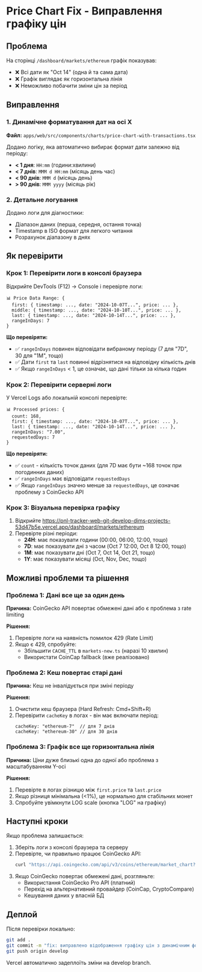 # Price Chart Fix - Виправлення графіку цін

## Проблема
На сторінці `/dashboard/markets/ethereum` графік показував:
- ❌ Всі дати як "Oct 14" (одна й та сама дата)
- ❌ Графік виглядає як горизонтальна лінія
- ❌ Неможливо побачити зміни цін за період

## Виправлення

### 1. Динамічне форматування дат на осі X
**Файл:** `apps/web/src/components/charts/price-chart-with-transactions.tsx`

Додано логіку, яка автоматично вибирає формат дати залежно від періоду:
- **< 1 дня**: `HH:mm` (години:хвилини)
- **< 7 днів**: `MMM d HH:mm` (місяць день час)
- **< 90 днів**: `MMM d` (місяць день)
- **> 90 днів**: `MMM yyyy` (місяць рік)

### 2. Детальне логування
Додано логи для діагностики:
- Діапазон даних (перша, середня, остання точка)
- Timestamp в ISO формат для легкого читання
- Розрахунок діапазону в днях

## Як перевірити

### Крок 1: Перевірити логи в консолі браузера
Відкрийте DevTools (F12) → Console і перевірте логи:

```
📊 Price Data Range: {
  first: { timestamp: ..., date: "2024-10-07T...", price: ... },
  middle: { timestamp: ..., date: "2024-10-10T...", price: ... },
  last: { timestamp: ..., date: "2024-10-14T...", price: ... },
  rangeInDays: 7
}
```

**Що перевіряти:**
- ✅ `rangeInDays` повинен відповідати вибраному періоду (7 для "7D", 30 для "1M", тощо)
- ✅ Дати `first` та `last` повинні відрізнятися на відповідну кількість днів
- ✅ Якщо `rangeInDays` < 1, це означає, що дані тільки за кілька годин

### Крок 2: Перевірити серверні логи
У Vercel Logs або локальній консолі перевірте:

```
📊 Processed prices: {
  count: 168,
  first: { timestamp: ..., date: "2024-10-07T...", price: ... },
  last: { timestamp: ..., date: "2024-10-14T...", price: ... },
  rangeInDays: "7.00",
  requestedDays: 7
}
```

**Що перевіряти:**
- ✅ `count` - кількість точок даних (для 7D має бути ~168 точок при погодинних даних)
- ✅ `rangeInDays` має відповідати `requestedDays`
- ✅ Якщо `rangeInDays` значно менше за `requestedDays`, це означає проблему з CoinGecko API

### Крок 3: Візуальна перевірка графіку
1. Відкрийте https://pnl-tracker-web-git-develop-dims-projects-53d47b5e.vercel.app/dashboard/markets/ethereum
2. Перевірте різні періоди:
   - **24H**: має показувати години (00:00, 06:00, 12:00, тощо)
   - **7D**: має показувати дні з часом (Oct 7 12:00, Oct 8 12:00, тощо)
   - **1M**: має показувати дні (Oct 7, Oct 14, Oct 21, тощо)
   - **1Y**: має показувати місяці (Oct, Nov, Dec, тощо)

## Можливі проблеми та рішення

### Проблема 1: Дані все ще за один день
**Причина:** CoinGecko API повертає обмежені дані або є проблема з rate limiting

**Рішення:**
1. Перевірте логи на наявність помилок 429 (Rate Limit)
2. Якщо є 429, спробуйте:
   - Збільшити `CACHE_TTL` в `markets-new.ts` (наразі 10 хвилин)
   - Використати CoinCap fallback (вже реалізовано)

### Проблема 2: Кеш повертає старі дані
**Причина:** Кеш не інвалідується при зміні періоду

**Рішення:**
1. Очистити кеш браузера (Hard Refresh: Cmd+Shift+R)
2. Перевірити `cacheKey` в логах - він має включати період:
   ```
   cacheKey: "ethereum-7"  // для 7 днів
   cacheKey: "ethereum-30" // для 30 днів
   ```

### Проблема 3: Графік все ще горизонтальна лінія
**Причина:** Ціни дуже близькі одна до одної або проблема з масштабуванням Y-осі

**Рішення:**
1. Перевірте в логах різницю між `first.price` та `last.price`
2. Якщо різниця мінімальна (<1%), це нормально для стабільних монет
3. Спробуйте увімкнути LOG scale (кнопка "LOG" на графіку)

## Наступні кроки

Якщо проблема залишається:
1. Зберіть логи з консолі браузера та серверу
2. Перевірте, чи правильно працює CoinGecko API:
   ```bash
   curl "https://api.coingecko.com/api/v3/coins/ethereum/market_chart?vs_currency=usd&days=7"
   ```
3. Якщо CoinGecko повертає обмежені дані, розгляньте:
   - Використання CoinGecko Pro API (платний)
   - Перехід на альтернативний провайдер (CoinCap, CryptoCompare)
   - Кешування даних у власній БД

## Деплой

Після перевірки локально:
```bash
git add .
git commit -m "fix: виправлено відображення графіку цін з динамічним форматуванням дат"
git push origin develop
```

Vercel автоматично задеплоїть зміни на develop branch.

